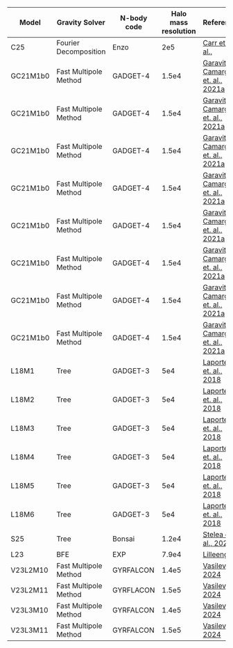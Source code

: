 | Model  | Gravity Solver |  N-body code |  Halo mass resolution | Reference |
| ------- | -------- | --------- | ------- | ------- |
| C25 | Fourier Decomposition | Enzo| 2e5 | [Carr et. al., ](https://ui.adsabs.harvard.edu/abs/2025ApJ...983..151C) |
| GC21M1b0 | Fast Multipole Method| GADGET-4 | 1.5e4 | [Garavito-Camargo et. al., 2021a](https://ui.adsabs.harvard.edu/abs/2021ApJ...919..109G) |
| GC21M1b0 | Fast Multipole Method| GADGET-4 | 1.5e4 | [Garavito-Camargo et. al., 2021a](https://ui.adsabs.harvard.edu/abs/2021ApJ...919..109G) |
| GC21M1b0 | Fast Multipole Method| GADGET-4 | 1.5e4 | [Garavito-Camargo et. al., 2021a](https://ui.adsabs.harvard.edu/abs/2021ApJ...919..109G) |
| GC21M1b0 | Fast Multipole Method| GADGET-4 | 1.5e4 | [Garavito-Camargo et. al., 2021a](https://ui.adsabs.harvard.edu/abs/2021ApJ...919..109G) |
| GC21M1b0 | Fast Multipole Method| GADGET-4 | 1.5e4 | [Garavito-Camargo et. al., 2021a](https://ui.adsabs.harvard.edu/abs/2021ApJ...919..109G) |
| GC21M1b0 | Fast Multipole Method| GADGET-4 | 1.5e4 | [Garavito-Camargo et. al., 2021a](https://ui.adsabs.harvard.edu/abs/2021ApJ...919..109G) |
| GC21M1b0 | Fast Multipole Method| GADGET-4 | 1.5e4 | [Garavito-Camargo et. al., 2021a](https://ui.adsabs.harvard.edu/abs/2021ApJ...919..109G) |
| GC21M1b0 | Fast Multipole Method| GADGET-4 | 1.5e4 | [Garavito-Camargo et. al., 2021a](https://ui.adsabs.harvard.edu/abs/2021ApJ...919..109G) |
| L18M1 | Tree | GADGET-3 | 5e4 | [Laporte et. al., 2018](https://ui.adsabs.harvard.edu/abs/2018MNRAS.473.1218L) |
| L18M2 | Tree | GADGET-3 | 5e4 | [Laporte et. al., 2018](https://ui.adsabs.harvard.edu/abs/2018MNRAS.473.1218L) |
| L18M3 | Tree | GADGET-3 | 5e4 | [Laporte et. al., 2018](https://ui.adsabs.harvard.edu/abs/2018MNRAS.473.1218L) |
| L18M4 | Tree | GADGET-3 | 5e4 | [Laporte et. al., 2018](https://ui.adsabs.harvard.edu/abs/2018MNRAS.473.1218L) |
| L18M5 | Tree | GADGET-3 | 5e4 | [Laporte et. al., 2018](https://ui.adsabs.harvard.edu/abs/2018MNRAS.473.1218L) |
| L18M6 | Tree | GADGET-3 | 5e4 | [Laporte et. al., 2018](https://ui.adsabs.harvard.edu/abs/2018MNRAS.473.1218L) |
| S25 | Tree | Bonsai | 1.2e4 | [Stelea et. al., 2025](https://ui.adsabs.harvard.edu/abs/2024ApJ...977..252S) |
| L23 | BFE  | EXP | 7.9e4 | [Lilleengen](https://ui.adsabs.harvard.edu/abs/2023MNRAS.518..774L)|
| V23L2M10 | Fast Multipole Method | GYRFALCON | 1.4e5 | [Vasilev 2024](https://ui.adsabs.harvard.edu/abs/2024MNRAS.527..437V) |
| V23L2M11 | Fast Multipole Method | GYRFLACON | 1.5e5 | [Vasilev 2024](https://ui.adsabs.harvard.edu/abs/2024MNRAS.527..437V) |
| V23L3M10 | Fast Multipole Method | GYRFALCON | 1.4e5 | [Vasilev 2024](https://ui.adsabs.harvard.edu/abs/2024MNRAS.527..437V) |
| V23L3M11 | Fast Multipole Method | GYRFALCON | 1.5e5 | [Vasilev 2024](https://ui.adsabs.harvard.edu/abs/2024MNRAS.527..437V) |

